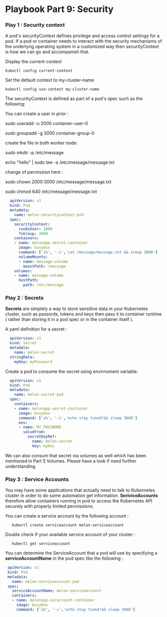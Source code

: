 # Playbook Part 9: Security

### Play 1 : Security context 

A pod's securityContext defines privilege and access control settings for a pod. If a pod or container needs to interact with the security mechanisms of the underlyng operating system in a customized way then securityContext is how we can go and accompanish that.  

Display the current-context

    kubectl config current-context	

Set the default context to my-cluster-name

    kubectl config use-context my-cluster-name        

The securityContext is defined as part of a pod's spec such as the following: 

You can create a user in prior :

   sudo useradd -u 2000 container-user-0

   sudo groupadd -g 3000 container-group-0

create the file in both worker node:

   sudo mkdir -p /etc/message

   echo "hello" | sudo tee -a /etc/message/message.txt

change of permission here :

   sudo chown 2000:3000 /etc/message/message.txt

   sudo chmod 640 /etc/message/message.txt


```yaml
  apiVersion: v1
  kind: Pod
  metadata:
    name: melon-securitycontext-pod
  spec:
    securityContext:
      runAsUser: 2000
      fsGroup: 3000
    containers:
    - name: melonapp-secret-container
      image: busybox
      command: ['sh', '-c','cat /message/message.txt && sleep 3600']
      volumeMounts:
      - name: message-volume
        mountPath: /message
    volumes:
    - name: message-volume
      hostPath:
        path: /etc/message
 ```
    


### Play 2 : Secrets

**Secrets** are simplely a way to store sensitive data in your Kubernetes cluster, such as passords, tokens and keys then pass it to container runtime ( rather than storing it in a pod spec or in the container itself ). 

A yaml definition for a secret : 

```yaml
  apiVersion: v1
  kind: Secret
  metadata:
    name: melon-secret
  stringData:
    myKey: myPassword
 ```

 Create a pod to consume the secret using envirnoment variable:


```yaml
  apiVersion: v1
  kind: Pod
  metadata:
    name: melon-secret-pod
  spec:
    containers:
    - name: melonapp-secret-container
      image: busybox
      command: ['sh', '-c','echo stay tuned!&& sleep 3600']
      env: 
      - name: MY_PASSWORD
        valueFrom: 
          secretKeyRef: 
            name: melon-secret
            key: myKey
 ```

 We can also consum that secret via volumes as well which has been mentioned in Part 5 Volumes. Please have a look if need further understanding. 


 ### Play 3 : Service Accounts 

 You may have some applications that actually need to talk to Kubernetes cluster in order to do some automation get information. **SeriviceAccounts** therefore allow containers running in pod to access the Kubernetes API securely with properly limited permissions. 

 You can create a service account by the following account : 

       kubectl create serviceaccount melon-serviceaccount

 Double check if your available service account of your cluster : 

       kubectl get serviceaccount

 You can determine the ServiceAccount that a pod will use by specifying a **serviceAccountName** in the pod spec like the following :

 ```yaml
  apiVersion: v1
  kind: Pod
  metadata:
    name: melon-serviceaccount-pod
  spec:
    serviceAccountName: melon-serviceaccount
    containers:
    - name: melonapp-svcaccount-container
      image: busybox
      command: ['sh', '-c','echo stay tuned!&& sleep 3600']
 ```

